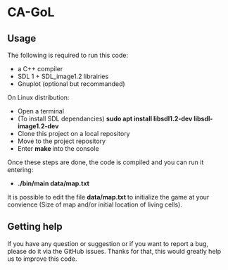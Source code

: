 

# CA-GoL

<!-- badges: start -->
<!-- badges: end -->

## Usage

The following is required to run this code: <br>
<ul>
 <li> a C++ compiler </li>
 <li> SDL 1 + SDL_image1.2 librairies </li>
 <li> Gnuplot (optional but recommanded) </li>
</ul>


On Linux distribution: <br>

<ul>
 <li> Open a terminal </li>
 <li> (To install SDL dependancies) <strong> sudo apt install libsdl1.2-dev libsdl-image1.2-dev </strong> </li>
 <li> Clone this project on a local repository </li>
 <li> Move to the project repository</li>
 <li> Enter <strong> make </strong> into the console </li>
</ul>

Once these steps are done, the code is compiled and you can run it entering:<br>
<ul>
  <li> <strong> ./bin/main data/map.txt </strong>  </li>
</ul>

It is possible to edit the file <strong> data/map.txt </strong>  </li> to initialize the game at your convience (Size of map and/or initial location of living cells).


## Getting help

If you have any question or suggestion or if you want to report a bug, please do it via the GitHub issues.
Thanks for that, this would greatly help us to improve this code.
